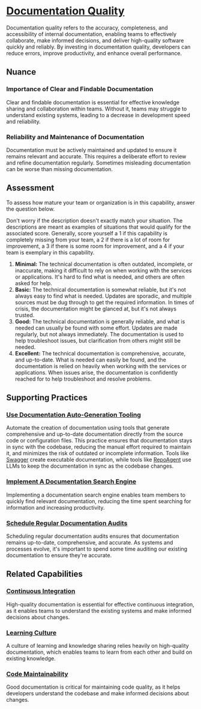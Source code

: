 # [Documentation Quality](https://dora.dev/devops-capabilities/process/documentation-quality/)

Documentation quality refers to the accuracy, completeness, and accessibility of internal documentation, enabling teams to effectively collaborate, make informed decisions, and deliver high-quality software quickly and reliably. By investing in documentation quality, developers can reduce errors, improve productivity, and enhance overall performance.

## Nuance

### Importance of Clear and Findable Documentation

Clear and findable documentation is essential for effective knowledge sharing and collaboration within teams. Without it, teams may struggle to understand existing systems, leading to a decrease in development speed and reliability.

### Reliability and Maintenance of Documentation

Documentation must be actively maintained and updated to ensure it remains relevant and accurate. This requires a deliberate effort to review and refine documentation regularly. Sometimes misleading documentation can be worse than missing documentation.

## Assessment

To assess how mature your team or organization is in this capability, answer the question below.

Don't worry if the description doesn't exactly match your situation. The descriptions are meant as examples of situations that would qualify for the associated score. Generally, score yourself a 1 if this capability is completely missing from your team, a 2 if there is a lot of room for improvement, a 3 if there is some room for improvement, and a 4 if your team is exemplary in this capability.

1. **Minimal:** The technical documentation is often outdated, incomplete, or inaccurate, making it difficult to rely on when working with the services or applications. It's hard to find what is needed, and others are often asked for help.
2. **Basic:** The technical documentation is somewhat reliable, but it's not always easy to find what is needed. Updates are sporadic, and multiple sources must be dug through to get the required information. In times of crisis, the documentation might be glanced at, but it's not always trusted.
3. **Good:** The technical documentation is generally reliable, and what is needed can usually be found with some effort. Updates are made regularly, but not always immediately. The documentation is used to help troubleshoot issues, but clarification from others might still be needed.
4. **Excellent:** The technical documentation is comprehensive, accurate, and up-to-date. What is needed can easily be found, and the documentation is relied on heavily when working with the services or applications. When issues arise, the documentation is confidently reached for to help troubleshoot and resolve problems.

## Supporting Practices

### [Use Documentation Auto-Generation Tooling](/practices/use-documentation-auto-generation-tooling.md)

Automate the creation of documentation using tools that generate comprehensive and up-to-date documentation directly from the source code or configuration files. This practice ensures that documentation stays in sync with the codebase, reducing the manual effort required to maintain it, and minimizes the risk of outdated or incomplete information. Tools like [Swagger](https://github.com/swagger-api) create executable documentation, while tools like [RepoAgent](https://github.com/OpenBMB/RepoAgent) use LLMs to keep the documentation in sync as the codebase changes.

### [Implement A Documentation Search Engine](/practices/implement-a-documentation-search-engine.md)

Implementing a documentation search engine enables team members to quickly find relevant documentation, reducing the time spent searching for information and increasing productivity.

### [Schedule Regular Documentation Audits](/practices/schedule-regular-documentation-audits.md)

Scheduling regular documentation audits ensures that documentation remains up-to-date, comprehensive, and accurate. As systems and processes evolve, it's important to spend some time auditing our existing documentation to ensure they're accurate.

## Related Capabilities

### [Continuous Integration](/capabilities/continuous-integration.md)

High-quality documentation is essential for effective continuous integration, as it enables teams to understand the existing systems and make informed decisions about changes.

### [Learning Culture](/capabilities/learning-culture.md)

A culture of learning and knowledge sharing relies heavily on high-quality documentation, which enables teams to learn from each other and build on existing knowledge.

### [Code Maintainability](/capabilities/code-maintainability.md)

Good documentation is critical for maintaining code quality, as it helps developers understand the codebase and make informed decisions about changes.
